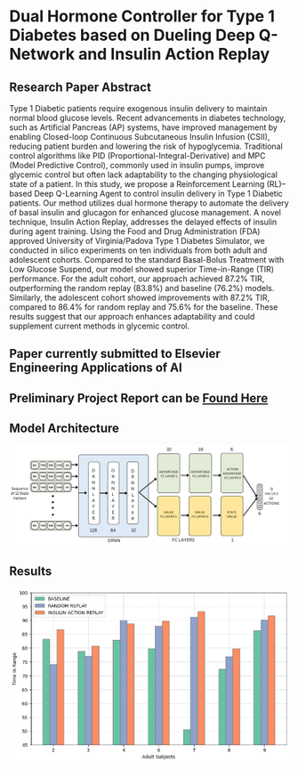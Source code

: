 # Dual Hormone Controller for Type 1 Diabetes based on Dueling Deep Q-Network and Insulin Action Replay
## Research Paper Abstract
Type 1 Diabetic patients require exogenous insulin delivery to maintain normal blood glucose levels. Recent advancements in diabetes technology, such as Artificial Pancreas (AP) systems, have improved management by enabling Closed-loop Continuous Subcutaneous Insulin Infusion (CSII), reducing patient burden and lowering the risk of hypoglycemia. Traditional control algorithms like PID (Proportional-Integral-Derivative) and MPC (Model Predictive Control), commonly used in insulin pumps, improve glycemic control but often lack adaptability to the changing physiological state of a patient. In this study, we propose a Reinforcement Learning (RL)–based Deep Q-Learning Agent to control insulin delivery in Type 1 Diabetic patients. Our method utilizes dual hormone therapy to automate the delivery of basal insulin and glucagon for enhanced glucose management. A novel technique, Insulin Action Replay, addresses the delayed effects of insulin during agent training. Using the Food and Drug Administration (FDA) approved University of Virginia/Padova Type 1 Diabetes Simulator, we conducted in silico experiments on ten individuals from both adult and adolescent cohorts. Compared to the standard Basal-Bolus Treatment with Low Glucose Suspend, our model showed superior Time-in-Range (TIR) performance. For the adult cohort, our approach achieved 87.2% TIR, outperforming the random replay (83.8%) and baseline (76.2%) models. Similarly, the adolescent cohort showed improvements with 87.2% TIR, compared to 86.4% for random replay and 75.6% for the baseline. These results suggest that our approach enhances adaptability and could supplement current methods in glycemic control.
## Paper currently submitted to Elsevier Engineering Applications of AI
## Preliminary Project Report can be [Found Here](https://drive.google.com/file/d/1VJw55jo6CJ9IndpK_uU9YZLi2GxPjd6G/view?usp=sharing)

## Model Architecture
![Model Architecture](fig_duel_modal_architecture.png)

## Results
![Results](fig_tir_adult.png)




